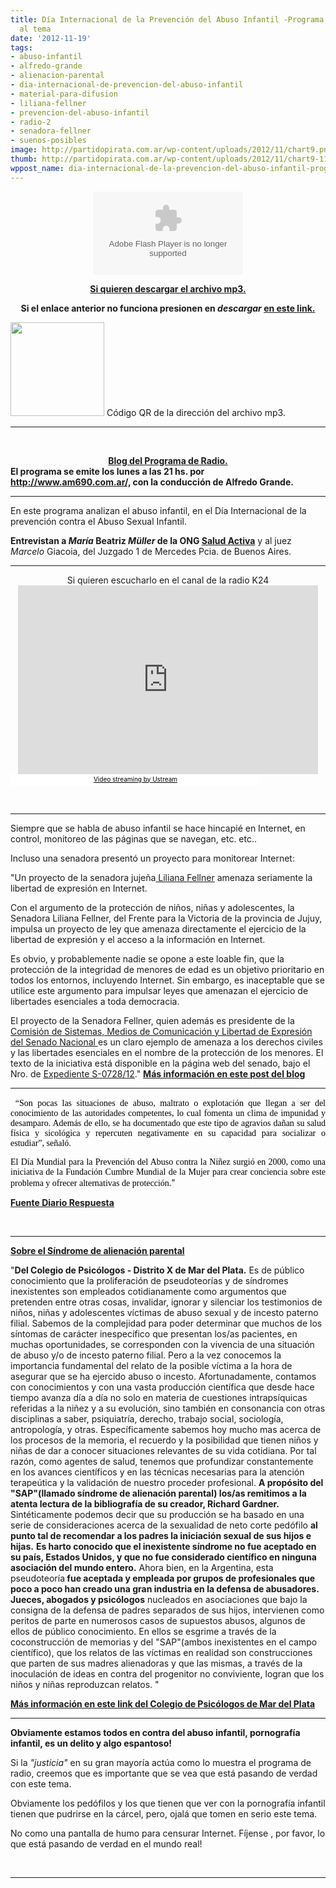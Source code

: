 ```yaml
---
title: Día Internacional de la Prevención del Abuso Infantil -Programa de radio dedicado
  al tema
date: '2012-11-19'
tags:
- abuso-infantil
- alfredo-grande
- alienacion-parental
- dia-internacional-de-prevencion-del-abuso-infantil
- material-para-difusion
- liliana-fellner
- prevencion-del-abuso-infantil
- radio-2
- senadora-fellner
- suenos-posibles
image: http://partidopirata.com.ar/wp-content/uploads/2012/11/chart9.png
thumb: http://partidopirata.com.ar/wp-content/uploads/2012/11/chart9-115x115.png
wppost_name: dia-internacional-de-la-prevencion-del-abuso-infantil-programa-de-radio-dedicado-al-tema
---
```


<center>
<object id="player1584213" width="240" height="133" classid="clsid:d27cdb6e-ae6d-11cf-96b8-444553540000" codebase="http://download.macromedia.com/pub/shockwave/cabs/flash/swflash.cab#version=6,0,40,0"><param name="AllowScriptAccess" value="always" /><param name="allowFullScreen" value="true" /><param name="wmode" value="transparent" /><param name="src" value="http://www.ivoox.com/playerivoox_ee_1584213_1.html" /><param name="allowfullscreen" value="true" /><param name="allowscriptaccess" value="always" /><embed id="player1584213" width="240" height="133" type="application/x-shockwave-flash" src="http://www.ivoox.com/playerivoox_ee_1584213_1.html" AllowScriptAccess="always" allowFullScreen="true" wmode="transparent" allowfullscreen="true" allowscriptaccess="always" /></object></center>
<p style="text-align: center;"><strong><a href="http://www.ivoox.com/suenos-posibles-del-19-noviembre_md_1584213_1.mp3" target="_blank">Si quieren descargar el archivo mp3.</a></strong></p>
<p style="text-align: center;"><strong>Si el enlace anterior no funciona presionen en <em>descargar</em> <a href="http://www.ivoox.com/suenos-posibles-del-19-noviembre-audios-mp3_rf_1584213_1.html" target="_blank">en este link.</a></strong></p>


<a href="http://partidopirata.com.ar/wp-content/uploads/2012/11/chart9.png"><img class="size-full wp-image-7487" title="chart" src="http://partidopirata.com.ar/wp-content/uploads/2012/11/chart9.png" alt="" width="150" height="150" /></a> Código QR de la dirección del archivo mp3.


<hr />

&nbsp;
<div style="text-align: center;"><strong><a href="http://sueniosposibles.com/" target="_blank">Blog del Programa de Radio.</a></strong></div>
<strong>El programa se emite los lunes a las 21 hs. por<a href="http://www.am690.com.ar/" target="_blank"> http://www.am690.com.ar/,</a> con la conducción de Alfredo Grande. </strong>

<hr />

En este programa analizan el abuso infantil, en el Día Internacional de la prevención contra el Abuso Sexual Infantil.

<strong>Entrevistan a <em>María</em> Beatriz <em>Müller</em> de la ONG <a href="http://www.saludactiva.org.ar/index.php?id=10_6" target="_blank">Salud Activa</a></strong> y al juez <em>Marcelo</em> Giacoia, del Juzgado 1 de Mercedes Pcia. de Buenos Aires.

<hr />

<center>
Si quieren escucharlo en el canal de la radio K24
<iframe style="border: 0px none transparent;" src="http://www.ustream.tv/embed/recorded/27149943?v=3&amp;wmode=direct" frameborder="0" scrolling="no" width="480" height="302"></iframe></center><a style="background: #ffffff; color: black; display: block; font-size: 10px; font-weight: normal; padding: 2px 0px 4px; text-align: center; text-decoration: underline; width: 400px;" href="http://www.ustream.tv/" target="_blank">Video streaming by Ustream</a>

&nbsp;

<hr />

Siempre que se habla de abuso infantil se hace hincapié en Internet, en control, monitoreo de las páginas que se navegan, etc. etc..

Incluso una senadora presentó un proyecto para monitorear Internet:

"Un proyecto de la senadora jujeña<a href="http://www.senado.gov.ar/web/senadores/biografia.php?id_sena=356"> Liliana Fellner</a> amenaza seriamente la libertad de expresión en Internet.

Con el argumento de la protección de niños, niñas y adolescentes, la Senadora Liliana Fellner, del Frente para la Victoria de la provincia de Jujuy, impulsa un proyecto de ley que amenaza directamente el ejercicio de la libertad de expresión y el acceso a la información en Internet.

Es obvio, y probablemente nadie se opone a este loable fin, que la protección de la integridad de menores de edad es un objetivo prioritario en todos los entornos, incluyendo Internet. Sin embargo, es inaceptable que se utilice este argumento para impulsar leyes que amenazan el ejercicio de libertades esenciales a toda democracia.

El proyecto de la Senadora Fellner, quien además es presidente de la <a href="http://www.senado.gov.ar/web/comisiones/cominfogral.php?nro_comision=68">Comisión de Sistemas, Medios de Comunicación y Libertad de Expresión del Senado Nacional </a>es un claro ejemplo de amenaza a los derechos civiles y las libertades esenciales en el nombre de la protección de los menores. El texto de la iniciativa está disponible en la página web del senado, bajo el Nro. de <a href="http://www.senado.gov.ar/web/proyectos/verExpe.php?origen=S&amp;numexp=728/12&amp;tipo=PL&amp;tConsulta=1">Expediente S-0728/12</a>."
<strong><a href="http://partidopirata.com.ar/5449/en-el-nombre-del-nino-otra-vez-la-historia-de-cuidar-a-los-chicos-para-censurar">Más información en este post del blog</a></strong>

<hr />
<p align="justify"> <span style="color: #000000; font-family: verdana,geneva;">“Son pocas las situaciones de abuso, maltrato o explotación que llegan a ser del conocimiento de las autoridades competentes, lo cual fomenta un clima de impunidad y desamparo. Además de ello, se ha documentado que este tipo de agravios dañan su salud física y sicológica y repercuten negativamente en su capacidad para socializar o estudiar”, señaló.</span></p>
<p align="justify"><span style="color: #000000; font-family: verdana,geneva;">El Día Mundial para la Prevención del Abuso contra la Niñez surgió en 2000, como una iniciativa de la Fundación Cumbre Mundial de la Mujer para crear conciencia sobre este problema y ofrecer alternativas de protección.</span>"</p>
<strong><a href="http://www.diariorespuesta.com.mx/092012/index.php?option=com_content&amp;view=article&amp;id=48849:dia-internacional-de-la-prevencion-del-abuso-infantil-&amp;catid=106:minuto-a-minuto&amp;Itemid=507" target="_blank">Fuente Diario Respuesta</a></strong>

&nbsp;

<hr />

<strong><a href="http://www.asapmi.org.ar/publicaciones/notas/?id=507" target="_blank">Sobre el Síndrome de alienación parental </a></strong>

"<strong>Del Colegio de Psicólogos - Distrito X de Mar del Plata.</strong>
Es de público conocimiento que la proliferación de pseudoteorías y de síndromes inexistentes son empleados cotidianamente como argumentos que pretenden entre otras cosas, invalidar, ignorar y silenciar los testimonios de niños, niñas y adolescentes víctimas de abuso sexual y de incesto paterno filial.
Sabemos de la complejidad para poder determinar que muchos de los síntomas de carácter inespecífico que presentan los/as pacientes, en muchas oportunidades, se corresponden con la vivencia de una situación de abuso y/o de incesto paterno filial. Pero a la vez conocemos la importancia fundamental del relato de la posible víctima a la hora de asegurar que se ha ejercido abuso o incesto.
Afortunadamente, contamos con conocimientos y con una vasta producción científica que desde hace tiempo avanza día a día no solo en materia de cuestiones intrapsíquicas referidas a la niñez y a su evolución, sino también en consonancia con otras disciplinas a saber, psiquiatría, derecho, trabajo social, sociología, antropología, y otras.
Específicamente sabemos hoy mucho mas acerca de los procesos de la memoria, el recuerdo y la posibilidad que tienen niños y niñas de dar a conocer situaciones relevantes de su vida cotidiana.
Por tal razón, como agentes de salud, tenemos que profundizar constantemente en los avances científicos y en las técnicas necesarias para la atención terapeútica y la validación de nuestro proceder profesional.
<strong>A propósito del "SAP"(llamado síndrome de alienación parental) los/as remitimos a la atenta lectura de la bibliografía de su creador, Richard Gardner.</strong>
Sintéticamente podemos decir que su producción se ha basado en una serie de consideraciones acerca de la sexualidad de neto corte pedófilo <strong>al punto tal de recomendar a los padres la iniciación sexual de sus hijos e hijas.</strong>
<strong>Es harto conocido que el inexistente síndrome no fue aceptado en su país, Estados Unidos, y que no fue considerado científico en ninguna asociación del mundo entero.</strong>
Ahora bien, en la Argentina, esta pseudoteoría<strong> fue aceptada y empleada por grupos de profesionales que poco a poco han creado una gran industria en la defensa de abusadores.</strong>
<strong>Jueces, abogados y psicólogos</strong> nucleados en asociaciones que bajo la consigna de la defensa de padres separados de sus hijos, intervienen como peritos de parte en numerosos casos de supuestos abusos, algunos de ellos de público conocimiento. En ellos se esgrime a través de la coconstrucción de memorias y del "SAP"(ambos inexistentes en el campo científico), que los relatos de las víctimas en realidad son construcciones que parten de sus madres alienadoras y que las mismas, a través de la inoculación de ideas en contra del progenitor no conviviente, logran que los niños y niñas reproduzcan relatos. "

<strong><a href="http://www.asapmi.org.ar/publicaciones/notas/?id=507" target="_blank">Más información en este link del Colegio de Psicólogos de Mar del Plata </a></strong>

<hr />

<strong>Obviamente estamos todos en contra del abuso infantil, pornografía infantil, es un delito y algo espantoso!</strong>

Si la <em>"justicia"</em> en su gran mayoría actúa como lo muestra el programa de radio, creemos que es importante que se vea que está pasando de verdad con este tema.

Obviamente los pedófilos y los que tienen que ver con la pornografía infantil tienen que pudrirse en la cárcel, pero, ojalá que tomen en serio este tema.

No como una pantalla de humo para censurar Internet. Fíjense , por favor, lo que está pasando de verdad en el mundo real!

&nbsp;

<hr />
